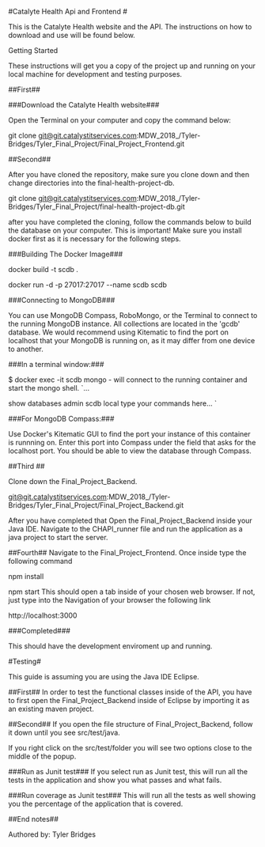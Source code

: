 #Catalyte Health Api and Frontend #

This is the Catalyte Health website and the API. The instructions on how to download and use will be found below.

Getting Started

These instructions will get you a copy of the project up and running on your local
machine for development and testing purposes.

##First##

###Download the Catalyte Health website###

Open the Terminal on your computer and copy the command below:

git clone git@git.catalystitservices.com:MDW_2018_/Tyler-Bridges/Tyler_Final_Project/Final_Project_Frontend.git

##Second##

After you have cloned the repository, make sure you clone down and then change directories
into the final-health-project-db.

git clone git@git.catalystitservices.com:MDW_2018_/Tyler-Bridges/Tyler_Final_Project/final-health-project-db.git

after you have completed the cloning,  follow the commands below to build the database
on your computer. This is important! Make sure you install docker first as it is necessary for 
the following steps.

###Building The Docker Image###

docker build -t scdb .            

docker run -d -p 27017:27017 --name scdb scdb        

###Connecting to MongoDB###

You can use MongoDB Compass, RoboMongo, or the Terminal to connect to the
running MongoDB instance. All collections are located in the 'gcdb' database.
We would recommend using Kitematic to find the port on localhost that your
MongoDB is running on, as it may differ from one device to another.

###In a terminal window:###

$ docker exec -it scdb mongo - will connect to the running container and start the mongo shell.
`...


show databases
    admin
    scdb
    local
type your commands here...
`


###For MongoDB Compass:###

Use Docker's Kitematic GUI to find the port your instance of this container
is runnning on. Enter this port into Compass under the field that asks for the
localhost port. You should be able to view the database through Compass.

##Third ##

Clone down the Final_Project_Backend.

git@git.catalystitservices.com:MDW_2018_/Tyler-Bridges/Tyler_Final_Project/Final_Project_Backend.git

After you have completed that Open the Final_Project_Backend inside your Java IDE. Navigate
 to the CHAPI_runner file and run the application as a java project to start the server.

##Fourth##
Navigate to the Final_Project_Frontend. Once inside type the following command

npm install

npm start
This should open a tab inside of your chosen web browser.
If not, just type into the Navigation of your browser the following link

http://localhost:3000

###Completed###

This should have the development enviroment up and running.

#Testing#

This guide is assuming you are using the Java IDE Eclipse.

##First##
In order to test the functional classes inside of the API, you have to first open the Final_Project_Backend inside of Eclipse by importing it as an existing maven project.

##Second##
If you open the file structure of Final_Project_Backend, follow it down until you see src/test/java.

If you right click on the src/test/folder you will see two options close to the middle of the popup.

###Run as Junit test###
If you select run as Junit test, this will run all the tests in the application and show you what passes and what fails.

###Run coverage as Junit test###
This will run all the tests as well showing you the percentage of the application that is covered. 

##End notes##

Authored by: Tyler Bridges
